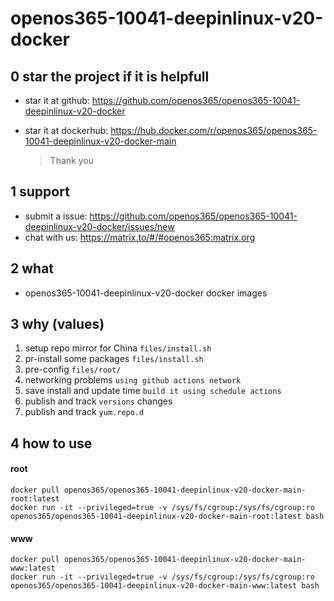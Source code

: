 # openos365-10041-deepinlinux-v20-docker

## 0 star the project if it is helpfull

* star it at github: https://github.com/openos365/openos365-10041-deepinlinux-v20-docker
* star it at dockerhub: https://hub.docker.com/r/openos365/openos365-10041-deepinlinux-v20-docker-main

  > Thank you

## 1 support

* submit a issue: https://github.com/openos365/openos365-10041-deepinlinux-v20-docker/issues/new
* chat with us: https://matrix.to/#/#openos365:matrix.org

## 2 what

* openos365-10041-deepinlinux-v20-docker docker images
  
## 3 why (values)

1. setup repo mirror for China `files/install.sh`
1. pr-install some packages `files/install.sh`
1. pre-config `files/root/`
1. networking problems `using github actions network`
1. save install and update time `build it using schedule actions`
1. publish and track `versions` changes
1. publish and track `yum.repo.d`

## 4 how to use

#### root
```
docker pull openos365/openos365-10041-deepinlinux-v20-docker-main-root:latest
docker run -it --privileged=true -v /sys/fs/cgroup:/sys/fs/cgroup:ro openos365/openos365-10041-deepinlinux-v20-docker-main-root:latest bash
```
#### www

```
docker pull openos365/openos365-10041-deepinlinux-v20-docker-main-www:latest
docker run -it --privileged=true -v /sys/fs/cgroup:/sys/fs/cgroup:ro openos365/openos365-10041-deepinlinux-v20-docker-main-www:latest bash
```
